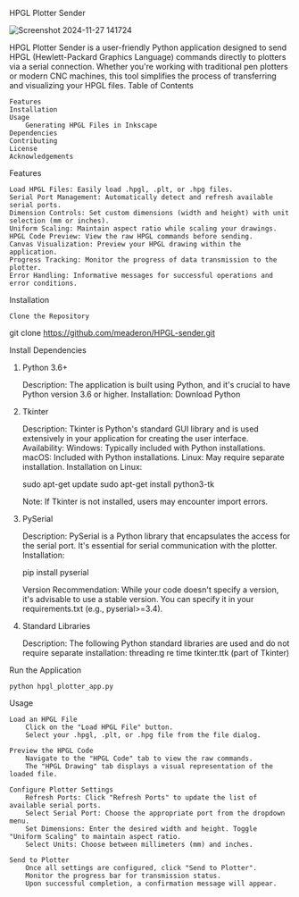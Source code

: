 HPGL Plotter Sender

![Screenshot 2024-11-27 141724](https://github.com/user-attachments/assets/19e70523-94cf-4ab3-beba-e39d6f4e9e38)


HPGL Plotter Sender is a user-friendly Python application designed to send HPGL (Hewlett-Packard Graphics Language) commands directly to plotters via a serial connection. 
Whether you're working with traditional pen plotters or modern CNC machines, this tool simplifies the process of transferring and visualizing your HPGL files.
Table of Contents

    Features
    Installation
    Usage
        Generating HPGL Files in Inkscape
    Dependencies
    Contributing
    License
    Acknowledgements

Features

    Load HPGL Files: Easily load .hpgl, .plt, or .hpg files.
    Serial Port Management: Automatically detect and refresh available serial ports.
    Dimension Controls: Set custom dimensions (width and height) with unit selection (mm or inches).
    Uniform Scaling: Maintain aspect ratio while scaling your drawings.
    HPGL Code Preview: View the raw HPGL commands before sending.
    Canvas Visualization: Preview your HPGL drawing within the application.
    Progress Tracking: Monitor the progress of data transmission to the plotter.
    Error Handling: Informative messages for successful operations and error conditions.

Installation

    Clone the Repository

git clone https://github.com/meaderon/HPGL-sender.git


Install Dependencies

1. Python 3.6+

    Description: The application is built using Python, and it's crucial to have Python version 3.6 or higher.
    Installation: Download Python

2. Tkinter

    Description: Tkinter is Python's standard GUI library and is used extensively in your application for creating the user interface.
    Availability:
        Windows: Typically included with Python installations.
        macOS: Included with Python installations.
        Linux: May require separate installation.
    Installation on Linux:

    sudo apt-get update
    sudo apt-get install python3-tk

    Note: If Tkinter is not installed, users may encounter import errors. 
3. PySerial

    Description: PySerial is a Python library that encapsulates the access for the serial port. It's essential for serial communication with the plotter.
    Installation:

    pip install pyserial

    Version Recommendation: While your code doesn't specify a version, it's advisable to use a stable version. You can specify it in your requirements.txt (e.g., pyserial>=3.4).

4. Standard Libraries

    Description: The following Python standard libraries are used and do not require separate installation:
        threading
        re
        time
        tkinter.ttk (part of Tkinter)

Run the Application

    python hpgl_plotter_app.py

Usage

    Load an HPGL File
        Click on the "Load HPGL File" button.
        Select your .hpgl, .plt, or .hpg file from the file dialog.

    Preview the HPGL Code
        Navigate to the "HPGL Code" tab to view the raw commands.
        The "HPGL Drawing" tab displays a visual representation of the loaded file.

    Configure Plotter Settings
        Refresh Ports: Click "Refresh Ports" to update the list of available serial ports.
        Select Serial Port: Choose the appropriate port from the dropdown menu.
        Set Dimensions: Enter the desired width and height. Toggle "Uniform Scaling" to maintain aspect ratio.
        Select Units: Choose between millimeters (mm) and inches.

    Send to Plotter
        Once all settings are configured, click "Send to Plotter".
        Monitor the progress bar for transmission status.
        Upon successful completion, a confirmation message will appear.
